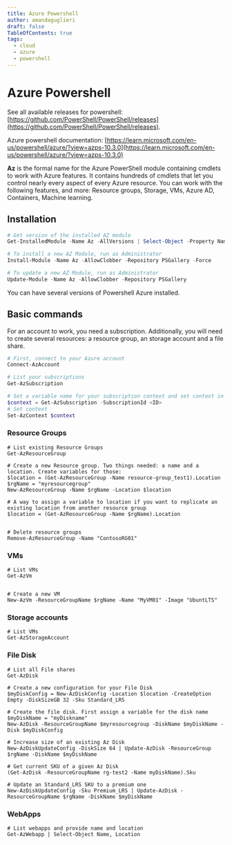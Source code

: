 ```yaml
---
title: Azure Powershell
author: amandaguglieri
draft: false
TableOfContents: true
tags:
  - cloud
  - azure
  - powershell
---
```


# Azure Powershell

See all available releases for powershell: [https://github.com/PowerShell/PowerShell/releases](https://github.com/PowerShell/PowerShell/releases).

Azure powershell documentation: [https://learn.microsoft.com/en-us/powershell/azure/?view=azps-10.3.0](https://learn.microsoft.com/en-us/powershell/azure/?view=azps-10.3.0)

**Az** is the formal name for the Azure PowerShell module containing cmdlets to work with Azure features. It contains hundreds of cmdlets that let you control nearly every aspect of every Azure resource. You can work with the following features, and more: Resource groups, Storage, VMs, Azure AD, Containers, Machine learning.

## Installation

```powershell
# Get version of the installed AZ module
Get-InstalledModule -Name Az -AllVersions | Select-Object -Property Name, Version

# To install a new AZ Module, run as Administrator
Install-Module -Name Az -AllowClobber -Repository PSGallery -Force

# To update a new AZ Module, run as Administrator
Update-Module -Name Az -AllowClobber -Repository PSGallery
```

You can have several versions of Powershell Azure installed.

## Basic commands

For an account to work, you need a subscription. Additionally, you will need to create several resources: a resource group, an storage account and a file share.

```powershell
# First, connect to your Azure account
Connect-AzAccount

# List your subscriptions 
Get-AzSubscription

# Set a variable name for your subscription context and set context in Azure
$context = Get-AzSubscription -SubscriptionId <ID>
# Set context 
Set-AzContext $context
```

### Resource Groups

```
# List existing Resource Groups
Get-AzResourceGroup

# Create a new Resource group. Two things needed: a name and a location. Create variables for those:
$location = (Get-AzResourceGroup -Name resource-group_test1).Location
$rgName = "myresourcegroup"
New-AzResourceGroup -Name $rgName -Location $location

# A way to assign a variable to location if you want to replicate an existing location from another resource group 
$location = (Get-AzResourceGroup -Name $rgName).Location


# Delete resource groups
Remove-AzResourceGroup -Name "ContosoRG01"

```

### VMs

```
# List VMs
Get-AzVm


# Create a new VM
New-AzVm -ResourceGroupName $rgName -Name "MyVM01" -Image "UbuntLTS"
```


### Storage accounts


```
# List VMs
Get-AzStorageAccount

```

### File Disk

```
# List all File shares
Get-AzDisk

# Create a new configuration for your File Disk
$myDiskConfig = New-AzDiskConfig -Location $location -CreateOption Empty -DiskSizeGB 32 -Sku Standard_LRS

# Create the file disk. First assign a variable for the disk name
$myDiskName = "myDiskname"
New-AzDisk -ResourceGroupName $myresourcegroup -DiskName $myDiskName -Disk $myDiskConfig

# Increase size of an existing Az Disk
New-AzDiskUpdateConfig -DiskSize 64 | Update-AzDisk -ResourceGroup $rgName -DiskName $myDiskName

# Get current SKU of a given Az Disk
(Get-AzDisk -ResourceGroupName rg-test2 -Name myDiskName).Sku  

# Update an Standard_LRS SKU to a premium one 
New-AzDiskUpdateConfig -Sku Premium_LRS | Update-AzDisk -ResourceGroupName $rgName -DiskName $myDiskName

```



### WebApps

```
# List webapps and provide name and location
Get-AzWebapp | Select-Object Name, Location

```

